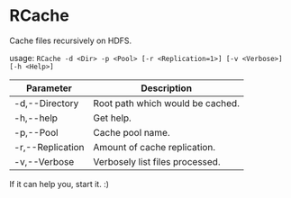 # RCache

Cache files recursively on HDFS.

usage: `RCache -d <Dir> -p <Pool> [-r <Replication=1>] [-v <Verbose>] [-h <Help>]`

| Parameter | Description |
|---|---|
| -d,--Directory <arg>   |   Root path which would be cached.   |
| -h,--help              |   Get help.                          |
| -p,--Pool <arg>        |   Cache pool name.                   |
| -r,--Replication <arg> |   Amount of cache replication.       |
| -v,--Verbose           |   Verbosely list files processed.    |

If it can help you, start it. :)